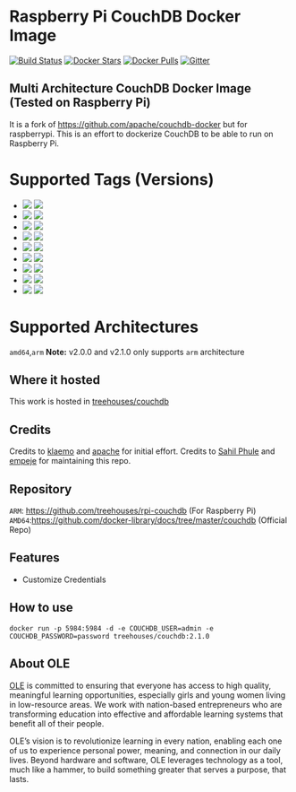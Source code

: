 # Raspberry Pi CouchDB Docker Image

[![Build Status](https://travis-ci.org/treehouses/rpi-couchdb.svg?branch=master)](https://travis-ci.org/treehouses/rpi-couchdb) [![Docker Stars](https://img.shields.io/docker/stars/treehouses/couchdb.svg?maxAge=604800)](https://store.docker.com/community/images/treehouses/couchdb) [![Docker Pulls](https://img.shields.io/docker/pulls/treehouses/couchdb.svg?maxAge=604800)](https://store.docker.com/community/images/treehouses/couchdb) [![Gitter](https://badges.gitter.im/Join%20Chat.svg)](https://gitter.im/treehouses/Lobby?utm_source=badge&utm_medium=badge&utm_campaign=pr-badge&utm_content=badge)


## Multi Architecture CouchDB Docker Image (Tested on Raspberry Pi)

It is a fork of https://github.com/apache/couchdb-docker but for raspberrypi. This is an effort to dockerize CouchDB to be able to run on Raspberry Pi.

# Supported Tags (Versions)
* [![](https://images.microbadger.com/badges/version/treehouses/rpi-couchdb:2.3.1.svg)](https://microbadger.com/images/treehouses/rpi-couchdb:2.3.1 "Get your own version badge on microbadger.com") [![](https://images.microbadger.com/badges/image/treehouses/rpi-couchdb:2.3.1.svg)](https://microbadger.com/images/treehouses/rpi-couchdb:2.3.1 "Get your own image badge on microbadger.com")
* [![](https://images.microbadger.com/badges/version/treehouses/rpi-couchdb:2.3.0.svg)](https://microbadger.com/images/treehouses/rpi-couchdb:2.3.0 "Get your own version badge on microbadger.com") [![](https://images.microbadger.com/badges/image/treehouses/rpi-couchdb:2.3.0.svg)](https://microbadger.com/images/treehouses/rpi-couchdb:2.3.0 "Get your own image badge on microbadger.com")
* [![](https://images.microbadger.com/badges/version/treehouses/rpi-couchdb:2.2.0.svg)](https://microbadger.com/images/treehouses/rpi-couchdb:2.2.0 "Get your own version badge on microbadger.com") [![](https://images.microbadger.com/badges/image/treehouses/rpi-couchdb:2.2.0.svg)](https://microbadger.com/images/treehouses/rpi-couchdb:2.2.0 "Get your own image badge on microbadger.com")
* [![](https://images.microbadger.com/badges/version/treehouses/rpi-couchdb:2.1.2.svg)](https://microbadger.com/images/treehouses/rpi-couchdb:2.1.2 "Get your own version badge on microbadger.com") [![](https://images.microbadger.com/badges/image/treehouses/rpi-couchdb:2.1.2.svg)](https://microbadger.com/images/treehouses/rpi-couchdb:2.1.2 "Get your own image badge on microbadger.com")
* [![](https://images.microbadger.com/badges/version/treehouses/rpi-couchdb:2.1.1.svg)](https://microbadger.com/images/treehouses/rpi-couchdb:2.1.1 "Get your own version badge on microbadger.com") [![](https://images.microbadger.com/badges/image/treehouses/rpi-couchdb:2.1.1.svg)](https://microbadger.com/images/treehouses/rpi-couchdb:2.1.1 "Get your own image badge on microbadger.com")
* [![](https://images.microbadger.com/badges/version/treehouses/rpi-couchdb:2.1.0.svg)](https://microbadger.com/images/treehouses/rpi-couchdb:2.1.0 "Get your own version badge on microbadger.com") [![](https://images.microbadger.com/badges/image/treehouses/rpi-couchdb:2.1.0.svg)](https://microbadger.com/images/treehouses/rpi-couchdb:2.1.0 "Get your own image badge on microbadger.com")
* [![](https://images.microbadger.com/badges/version/treehouses/rpi-couchdb:2.0.0.svg)](https://microbadger.com/images/treehouses/rpi-couchdb:2.0.0 "Get your own version badge on microbadger.com") [![](https://images.microbadger.com/badges/image/treehouses/rpi-couchdb:2.0.0.svg)](https://microbadger.com/images/treehouses/rpi-couchdb:2.0.0 "Get your own image badge on microbadger.com")
* [![](https://images.microbadger.com/badges/version/treehouses/couchdb:1.7.2.svg)](https://microbadger.com/images/treehouses/couchdb:1.7.2 "Get your own version badge on microbadger.com") [![](https://images.microbadger.com/badges/image/treehouses/couchdb:1.7.2.svg)](https://microbadger.com/images/treehouses/couchdb:1.7.2 "Get your own image badge on microbadger.com")
* [![](https://images.microbadger.com/badges/version/treehouses/couchdb:1.7.1.svg)](https://microbadger.com/images/treehouses/couchdb:1.7.1 "Get your own version badge on microbadger.com") [![](https://images.microbadger.com/badges/image/treehouses/couchdb:1.7.1.svg)](https://microbadger.com/images/treehouses/couchdb:1.7.1 "Get your own image badge on microbadger.com")

# Supported Architectures
`amd64`,`arm`
**Note:** v2.0.0 and v2.1.0 only supports `arm` architecture

## Where it hosted

This work is hosted in [treehouses/couchdb](https://hub.docker.com/r/treehouses/couchdb/)

## Credits
Credits to [klaemo](https://github.com/klaemo) and [apache](https://github.com/apache/couchdb-docker) for initial effort.
Credits to [Sahil Phule](https://github.com/sahilph) and [empeje](https://github.com/empeje) for maintaining this repo.

## Repository
`ARM`: https://github.com/treehouses/rpi-couchdb (For Raspberry Pi)
`AMD64`:https://github.com/docker-library/docs/tree/master/couchdb (Official Repo)

## Features
* Customize Credentials

## How to use

```
docker run -p 5984:5984 -d -e COUCHDB_USER=admin -e COUCHDB_PASSWORD=password treehouses/couchdb:2.1.0
```

## About OLE
[OLE](https://www.ole.org/) is committed to ensuring that everyone has access to high quality, meaningful learning opportunities, especially girls and young women living in low-resource areas. We work with nation-based entrepreneurs who are transforming education into effective and affordable learning systems that benefit all of their people.

OLE’s vision is to revolutionize learning in every nation, enabling each one of us to experience personal power, meaning, and connection in our daily lives.  Beyond hardware and software, OLE leverages technology as a tool, much like a hammer, to build something greater that serves a purpose, that lasts.
